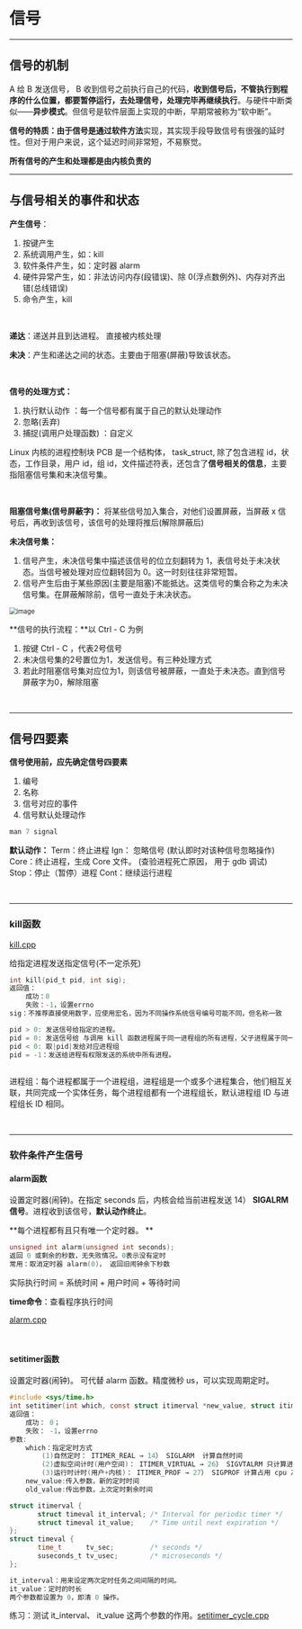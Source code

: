 # 信号

******

## 信号的机制

A 给 B 发送信号， B 收到信号之前执行自己的代码，**收到信号后，不管执行到程序的什么位置，都要暂停运行，去处理信号，处理完毕再继续执行**。与硬件中断类似——**异步模式**。但信号是软件层面上实现的中断，早期常被称为“软中断”。

**信号的特质：**由于信号是通过**软件方法**实现，其实现手段导致信号有很强的延时性。但对于用户来说，这个延迟时间非常短，不易察觉。    

**所有信号的产生和处理都是由内核负责的**

******

## 与信号相关的事件和状态  

**产生信号**：

1. 按键产生
2. 系统调用产生，如：kill
3. 软件条件产生，如：定时器 alarm  
4. 硬件异常产生，如：非法访问内存(段错误)、除 0(浮点数例外)、内存对齐出错(总线错误)  
5. 命令产生，kill

​    

**递达**：递送并且到达进程。 直接被内核处理

**未决**：产生和递达之间的状态。主要由于阻塞(屏蔽)导致该状态。

​      

**信号的处理方式：**

1. 执行默认动作  ：每一个信号都有属于自己的默认处理动作
2. 忽略(丢弃)  
3. 捕捉(调用户处理函数)   ：自定义

Linux 内核的进程控制块 PCB 是一个结构体， task_struct, 除了包含进程 id，状态，工作目录，用户 id，组 id，文件描述符表，还包含了**信号相关的信息**，主要指阻塞信号集和未决信号集。  

​    

**阻塞信号集(信号屏蔽字)：** 将某些信号加入集合，对他们设置屏蔽，当屏蔽 x 信号后，再收到该信号，该信号的处理将推后(解除屏蔽后)  

**未决信号集：**

1. 信号产生，未决信号集中描述该信号的位立刻翻转为 1，表信号处于未决状态。当信号被处理对应位翻转回为 0。这一时刻往往非常短暂。  
2. 信号产生后由于某些原因(主要是阻塞)不能抵达。这类信号的集合称之为未决信号集。在屏蔽解除前，信号一直处于未决状态。  



<img src="https://user-images.githubusercontent.com/59153788/168221584-da6b8896-0114-4d50-b213-c004be7a5df5.png" alt="image" style="zoom:80%;" />

**信号的执行流程：**以 Ctrl - C 为例

1. 按键 Ctrl - C ，代表2号信号
2. 未决信号集的2号置位为1，发送信号。有三种处理方式
3. 若此时阻塞信号集对应位为1，则该信号被屏蔽，一直处于未决态。直到信号屏蔽字为0，解除阻塞

​    

****

## 信号四要素

**信号使用前，应先确定信号四要素**

1. 编号
2. 名称
3. 信号对应的事件
4. 信号默认处理动作

```c
man 7 signal
```

**默认动作：**
Term：终止进程
Ign： 忽略信号 (默认即时对该种信号忽略操作)
Core：终止进程，生成 Core 文件。 (查验进程死亡原因， 用于 gdb 调试)
Stop：停止（暂停）进程
Cont：继续运行进程  

​    

****

### kill函数

[kill.cpp](https://github.com/BentleyCui/Linux/blob/main/%E4%BF%A1%E5%8F%B7/kill.cpp)

给指定进程发送指定信号(不一定杀死)   

```c
int kill(pid_t pid, int sig);
返回值：
	成功：0
	失败：-1，设置errno
sig：不推荐直接使用数字，应使用宏名，因为不同操作系统信号编号可能不同，但名称一致

pid > 0: 发送信号给指定的进程。
pid = 0: 发送信号给 与调用 kill 函数进程属于同一进程组的所有进程，父子进程属于同一进程组
pid < 0: 取|pid|发给对应进程组
pid = -1：发送给进程有权限发送的系统中所有进程。
    
```

进程组：每个进程都属于一个进程组，进程组是一个或多个进程集合，他们相互关联，共同完成一个实体任务，每个进程组都有一个进程组长，默认进程组 ID 与进程组长 ID 相同。

​    

****

### 软件条件产生信号

#### alarm函数

设置定时器(闹钟)。在指定 seconds 后，内核会给当前进程发送   14） **SIGALRM 信号**。进程收到该信号，**默认动作终止**。  

**每个进程都有且只有唯一个定时器。  **

```c
unsigned int alarm(unsigned int seconds);
返回 0 或剩余的秒数，无失败情况。0表示没有定时
常用：取消定时器 alarm(0)， 返回旧闹钟余下秒数
```

实际执行时间 = 系统时间 + 用户时间 + 等待时间  

**time命令**：查看程序执行时间

[alarm.cpp](https://github.com/BentleyCui/Linux/blob/main/%E4%BF%A1%E5%8F%B7/alarm.cpp)

​        

#### setitimer函数

设置定时器(闹钟)。 可代替 alarm 函数。精度微秒 us，可以实现周期定时。  

```c
#include <sys/time.h>
int setitimer(int which, const struct itimerval *new_value, struct itimerval *old_value);
返回值：
    成功： 0；
    失败： -1，设置errno
参数:
	which：指定定时方式
        (1)自然定时： ITIMER_REAL → 14） SIGLARM  计算自然时间
        (2)虚拟空间计时(用户空间)： ITIMER_VIRTUAL → 26） SIGVTALRM 只计算进程占用 cpu 的时间
        (3)运行时计时(用户+内核)： ITIMER_PROF → 27） SIGPROF 计算占用 cpu 及执行系统调用的时间
    new_value:传入参数，新的定时时间
	old_value:传出参数，上次定时剩余时间
```

```c
struct itimerval {
       struct timeval it_interval; /* Interval for periodic timer */
       struct timeval it_value;    /* Time until next expiration */
};
struct timeval {
       time_t      tv_sec;         /* seconds */
       suseconds_t tv_usec;        /* microseconds */
};

it_interval：用来设定两次定时任务之间间隔的时间。
it_value：定时的时长
两个参数都设置为 0，即清 0 操作。
```

练习：测试 it_interval、 it_value 这两个参数的作用。[setitimer_cycle.cpp](https://github.com/BentleyCui/Linux/blob/main/%E4%BF%A1%E5%8F%B7/setitimer_cycle.cpp)

​    


